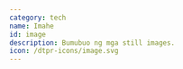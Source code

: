 ```yaml
---
category: tech
name: Imahe
id: image
description: Bumubuo ng mga still images.
icon: /dtpr-icons/image.svg
---
```

